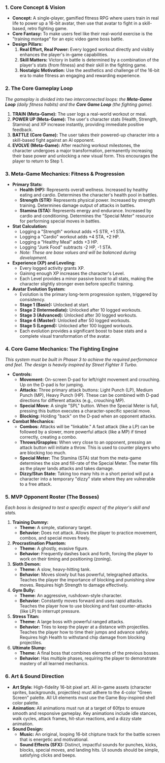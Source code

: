 ### **1\. Core Concept & Vision**

* **Concept:** A single-player, gamified fitness RPG where users train in real life to power up a 16-bit avatar, then use that avatar to fight in a skill-based, retro fighting game.  
* **Core Fantasy:** To make users feel like their real-world exercise is the "training montage" for an epic video game boss battle.  
* **Design Pillars:**  
  1. **Real Effort, Real Power:** Every logged workout directly and visibly enhances the player's in-game capabilities.  
  2. **Skill Matters:** Victory in battle is determined by a combination of the player's stats (from fitness) and their skill in the fighting game.  
  3. **Nostalgic Motivation:** Use the aesthetics and challenge of the 16-bit era to make fitness an engaging and rewarding experience.

### **2\. The Core Gameplay Loop**

*The gameplay is divided into two interconnected loops: the **Meta-Game Loop** (daily fitness habits) and the **Core Game Loop** (the fighting game).*

1. **TRAIN (Meta-Game):** The user logs a real-world workout or meal.  
2. **POWER UP (Meta-Game):** The user's character stats (Health, Strength, Stamina) and XP increase instantly, providing immediate positive feedback.  
3. **BATTLE (Core Game):** The user takes their powered-up character into a skill-based fight against an AI opponent.  
4. **EVOLVE (Meta-Game):** After reaching workout milestones, the character undergoes a major transformation, permanently increasing their base power and unlocking a new visual form. This encourages the player to return to Step 1\.

### **3\. Meta-Game Mechanics: Fitness & Progression**

* **Primary Stats:**  
  * **Health (HP):** Represents overall wellness. Increased by healthy eating and cardio. Determines the character's health pool in battles.  
  * **Strength (STR):** Represents physical power. Increased by strength training. Determines damage output of attacks in battles.  
  * **Stamina (STA):** Represents energy and endurance. Increased by cardio and conditioning. Determines the "Special Meter" resource for performing special moves in battles.  
* **Stat Calculation:**  
  * Logging a "Strength" workout adds \+5 STR, \+1 STA.  
  * Logging a "Cardio" workout adds \+4 STA, \+2 HP.  
  * Logging a "Healthy Meal" adds \+3 HP.  
  * Logging "Junk Food" subtracts \-2 HP, \-1 STA.  
  * *Note: These are base values and will be balanced during development.*  
* **Experience (XP) and Leveling:**  
  * Every logged activity grants XP.  
  * Gaining enough XP increases the character's Level.  
  * Each Level provides a minor passive boost to all stats, making the character slightly stronger even before specific training.  
* **Avatar Evolution System:**  
  * Evolution is the primary long-term progression system, triggered by consistency.  
  * **Stage 1 (Basic):** Unlocked at start.  
  * **Stage 2 (Intermediate):** Unlocked after 10 logged workouts.  
  * **Stage 3 (Advanced):** Unlocked after 30 logged workouts.  
  * **Stage 4 (Master):** Unlocked after 50 logged workouts.  
  * **Stage 5 (Legend):** Unlocked after 100 logged workouts.  
  * Each evolution provides a significant boost to base stats and a complete visual transformation of the avatar.

### **4\. Core Game Mechanics: The Fighting Engine**

*This system must be built in Phaser 3 to achieve the required performance and feel. The design is heavily inspired by Street Fighter II Turbo.*

* **Controls:**  
  * **Movement:** On-screen D-pad for left/right movement and crouching. Up on the D-pad is for jumping.  
  * **Attacks:** Three primary attack buttons: Light Punch (LP), Medium Punch (MP), Heavy Punch (HP). These can be combined with D-pad directions for different attacks (e.g., crouching MP).  
  * **Special Move:** A single "SPL" button. When the Special Meter is full, pressing this button executes a character-specific special move.  
  * **Blocking:** Holding "back" on the D-pad when an opponent attacks.  
* **Combat Mechanics:**  
  * **Combos:** Attacks will be "linkable." A fast attack (like a LP) can be followed by a slower, more powerful attack (like a MP) if timed correctly, creating a combo.  
  * **Throws/Grapples:** When very close to an opponent, pressing an attack button will initiate a throw. This is used to counter players who are blocking too much.  
  * **Special Meter:** The Stamina (STA) stat from the meta-game determines the size and fill-rate of the Special Meter. The meter fills as the player lands attacks and takes damage.  
  * **Dizzy/Stun State:** Taking too many hits in a short period will put a character into a temporary "dizzy" state where they are vulnerable to a free attack.

### **5\. MVP Opponent Roster (The Bosses)**

*Each boss is designed to test a specific aspect of the player's skill and stats.*

1. **Training Dummy:**  
   * **Theme:** A simple, stationary target.  
   * **Behavior:** Does not attack. Allows the player to practice movement, combos, and special moves freely.  
2. **Procrastination Phantom:**  
   * **Theme:** A ghostly, evasive figure.  
   * **Behavior:** Frequently dashes back and forth, forcing the player to work on their timing and positioning (zoning).  
3. **Sloth Demon:**  
   * **Theme:** A slow, heavy-hitting tank.  
   * **Behavior:** Moves slowly but has powerful, telegraphed attacks. Teaches the player the importance of blocking and punishing slow moves. Requires high Strength to damage effectively.  
4. **Gym Bully:**  
   * **Theme:** An aggressive, rushdown-style character.  
   * **Behavior:** Constantly moves forward and uses rapid attacks. Teaches the player how to use blocking and fast counter-attacks (like LP) to interrupt pressure.  
5. **Stress Titan:**  
   * **Theme:** A large boss with powerful ranged attacks.  
   * **Behavior:** Tries to keep the player at a distance with projectiles. Teaches the player how to time their jumps and advance safely. Requires high Health to withstand chip damage from blocking projectiles.  
6. **Ultimate Slump:**  
   * **Theme:** A final boss that combines elements of the previous bosses.  
   * **Behavior:** Has multiple phases, requiring the player to demonstrate mastery of all learned mechanics.

### **6\. Art & Sound Direction**

* **Art Style:** High-fidelity 16-bit pixel art. All in-game assets (character sprites, backgrounds, projectiles) must adhere to the 4-color "Green Screen" palette. All UI elements must use the Game Boy-inspired shell color palette.  
* **Animation:** All animations must run at a target of 60fps to ensure smooth and responsive gameplay. Key animations include idle stances, walk cycles, attack frames, hit-stun reactions, and a dizzy state animation.  
* **Sound Design:**  
  * **Music:** An original, looping 16-bit chiptune track for the battle screen that is energetic and motivational.  
  * **Sound Effects (SFX):** Distinct, impactful sounds for punches, kicks, blocks, special moves, and landing hits. UI sounds should be simple, satisfying clicks and beeps.